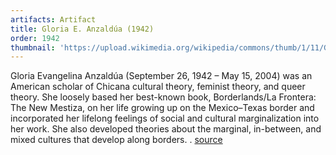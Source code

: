 ```yaml
---
artifacts: Artifact
title: Gloria E. Anzaldúa (1942)
order: 1942
thumbnail: 'https://upload.wikimedia.org/wikipedia/commons/thumb/1/11/Gloria_Anzaldua.jpg/220px-Gloria_Anzaldua.jpg'
---
```


Gloria Evangelina Anzaldúa (September 26, 1942 – May 15, 2004) was an American scholar of Chicana cultural theory, feminist theory, and queer theory. She loosely based her best-known book, Borderlands/La Frontera: The New Mestiza, on her life growing up on the Mexico–Texas border and incorporated her lifelong feelings of social and cultural marginalization into her work. She also developed theories about the marginal, in-between, and mixed cultures that develop along borders. .    [source][1]

[1]:https://en.wikipedia.org/wiki/Gloria_E._Anzald%C3%BAa
